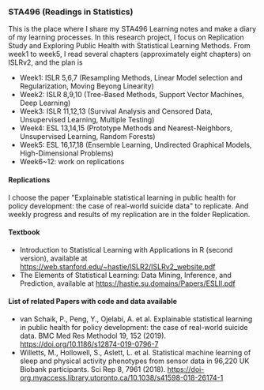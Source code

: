 ### STA496 (Readings in Statistics)

This is the place where I share my STA496 Learning notes and make a diary of my learning processes. In this research project, I focus on Replication Study and Exploring Public Health with Statistical Learning Methods. From week1 to week5, I read several chapters (approximately eight chapters) on ISLRv2, and the plan is 
+ Week1: ISLR 5,6,7 (Resampling Methods, Linear Model selection and Regularization, Moving Beyong Linearity)
+ Week2: ISLR 8,9,10 (Tree-Based Methods, Support Vector Machines, Deep Learning)
+ Week3: ISLR 11,12,13 (Survival Analysis and Censored Data, Unsupervised Learning, Multiple Testing)
+ Week4: ESL 13,14,15 (Prototype Methods and Nearest-Neighbors, Unsupervised Learning, Random Forests)
+ Week5: ESL 16,17,18 (Ensemble Learning, Undirected Graphical Models, High-Dimensional Problems)  
+ Week6~12: work on replications

#### Replications
I choose the paper "Explainable statistical learning in public health for policy development: the case of real-world suicide data" to replicate. And weekly progress and results of my replication are in the folder Replication. 

#### Textbook 
+ Introduction to Statistical Learning with Applications in R (second version), available at https://web.stanford.edu/~hastie/ISLR2/ISLRv2_website.pdf
+ The Elements of Statistical Learning: Data Mining, Inference, and Prediction, available at https://hastie.su.domains/Papers/ESLII.pdf

#### List of related Papers with code and data available
+ van Schaik, P., Peng, Y., Ojelabi, A. et al. Explainable statistical learning in public health for policy development: the case of real-world suicide data. BMC Med Res Methodol 19, 152 (2019). https://doi.org/10.1186/s12874-019-0796-7
+ Willetts, M., Hollowell, S., Aslett, L. et al. Statistical machine learning of sleep and physical activity phenotypes from sensor data in 96,220 UK Biobank participants. Sci Rep 8, 7961 (2018). https://doi-org.myaccess.library.utoronto.ca/10.1038/s41598-018-26174-1

